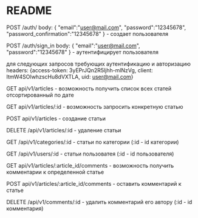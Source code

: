 # README

POST /auth/ body: {
"email":"user@mail.com",
"password":"12345678",
"password_confirmation":"12345678"
} - создает пользователя

POST /auth/sign_in body: {
"email":"user@mail.com",
"password":"12345678"
} - аутентифицирует пользователя

для следующих запросов требующих аутентификацию и авторизацию headers: {access-token: 3yEPrJQn2R5ljhh-mlNzVg, client:
ItmW4SOIwhzscHu8dVXTLA, uid: user@mail.com}

GET api/v1/articles - возможность получить список всех статей отсортированный по дате

GET api/v1/articles/:id - возможность запросить конкретную статью

POST api/v1/articles - создание статьи

DELETE /api/v1/articles/:id - удаление статьи

GET /api/v1/categories/:id - статьи по категории (:id - id категории)

GET /api/v1/users/:id - статьи пользоватея (:id - id пользователя)

GET api/v1/articles/:article_id/comments - возможность получить комментарии к определенной статье

POST api/v1/articles/:article_id/comments - оставить комментарий к статье

DELETE /api/v1/comments/:id - удалить комментарий его автору (:id - id комментария)